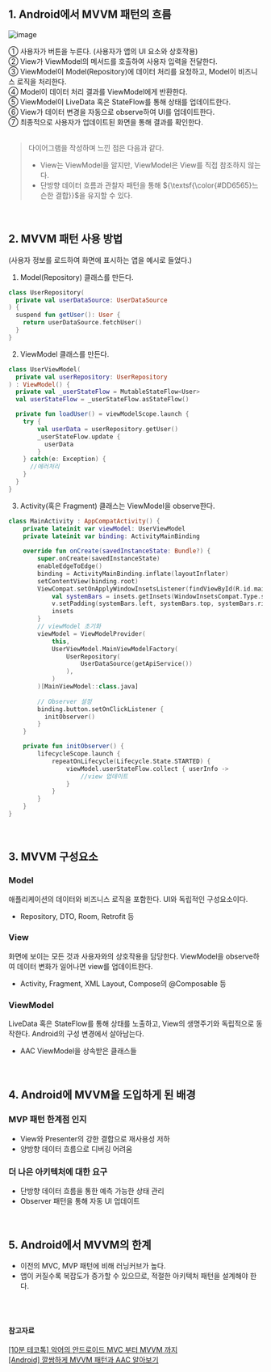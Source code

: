 ## 1. Android에서 MVVM 패턴의 흐름

![image](https://github.com/user-attachments/assets/c13fb77c-9600-43c4-b4af-2c32313d9498)

➀ 사용자가 버튼을 누른다. (사용자가 앱의 UI 요소와 상호작용) <br>
➁ View가 ViewModel의 메서드를 호출하여 사용자 입력을 전달한다. <br>
➂ ViewModel이 Model(Repository)에 데이터 처리를 요청하고, Model이 비즈니스 로직을 처리한다.<br>
➃ Model이 데이터 처리 결과를 ViewModel에게 반환한다.<br>
➄ ViewModel이 LiveData 혹은 StateFlow를 통해 상태를 업데이트한다.<br>
➅ View가 데이터 변경을 자동으로 observe하여 UI를 업데이트한다. <br>
➆ 최종적으로 사용자가 업데이트된 화면을 통해 결과를 확인한다.<br>
<br>
> 다이어그램을 작성하며 느낀 점은 다음과 같다.
> - View는 ViewModel을 알지만, ViewModel은 View를 직접 참조하지 않는다.
> - 단방향 데이터 흐름과 관찰자 패턴을 통해 ${\textsf{\color{#DD6565}느슨한 결합}}$을 유지할 수 있다. 

<br>

## 2. MVVM 패턴 사용 방법

(사용자 정보를 로드하여 화면에 표시하는 앱을 예시로 들었다.)

1. Model(Repository) 클래스를 만든다.
```kotlin
class UserRepository(
  private val userDataSource: UserDataSource
) {
  suspend fun getUser(): User {
    return userDataSource.fetchUser()
  }
}
```

2. ViewModel 클래스를 만든다.
```kotlin
class UserViewModel(
  private val userRepository: UserRepository
) : ViewModel() {
  private val _userStateFlow = MutableStateFlow<User>
  val userStateFlow = _userStateFlow.asStateFlow()

  private fun loadUser() = viewModelScope.launch {
    try {
        val userData = userRepository.getUser()
        _userStateFlow.update {
          userData
        }
    } catch(e: Exception) {
      //에러처리
    }
  }
}
```

3. Activity(혹은 Fragment) 클래스는 ViewModel을 observe한다.
```kotlin
class MainActivity : AppCompatActivity() {
    private lateinit var viewModel: UserViewModel
    private lateinit var binding: ActivityMainBinding
    
    override fun onCreate(savedInstanceState: Bundle?) {
        super.onCreate(savedInstanceState)
        enableEdgeToEdge()
        binding = ActivityMainBinding.inflate(layoutInflater)
        setContentView(binding.root)
        ViewCompat.setOnApplyWindowInsetsListener(findViewById(R.id.main)) { v, insets ->
            val systemBars = insets.getInsets(WindowInsetsCompat.Type.systemBars())
            v.setPadding(systemBars.left, systemBars.top, systemBars.right, systemBars.bottom)
            insets
        }
        // viewModel 초기화
        viewModel = ViewModelProvider(
            this,
            UserViewModel.MainViewModelFactory(
                UserRepository(
                    UserDataSource(getApiService())
                ),
            )
        )[MainViewModel::class.java]
        
        // Observer 설정
        binding.button.setOnClickListener {
          initObserver()
        }
    }

    private fun initObserver() {
        lifecycleScope.launch {
            repeatOnLifecycle(Lifecycle.State.STARTED) {
                viewModel.userStateFlow.collect { userInfo ->
                    //view 업데이트
                }
            }
        }
    }
}
```

<br>

## 3. MVVM 구성요소
### Model
애플리케이션의 데이터와 비즈니스 로직을 포함한다.
UI와 독립적인 구성요소이다.
- Repository, DTO, Room, Retrofit 등

### View
화면에 보이는 모든 것과 사용자와의 상호작용을 담당한다.
ViewModel을 observe하여 데이터 변화가 일어나면 view를 업데이트한다.
- Activity, Fragment, XML Layout, Compose의 @Composable 등

### ViewModel
LiveData 혹은 StateFlow를 통해 상태를 노출하고, View의 생명주기와 독립적으로 동작한다.
Android의 구성 변경에서 살아남는다.
- AAC ViewModel을 상속받은 클래스들

<br>

## 4. Android에 MVVM을 도입하게 된 배경

### MVP 패턴 한계점 인지
- View와 Presenter의 강한 결합으로 재사용성 저하
- 양방향 데이터 흐름으로 디버깅 어려움

### 더 나은 아키텍처에 대한 요구
- 단방향 데이터 흐름을 통한 예측 가능한 상태 관리
- Observer 패턴을 통해 자동 UI 업데이트

<br>

## 5. Android에서 MVVM의 한계
- 이전의 MVC, MVP 패턴에 비해 러닝커브가 높다.
- 앱이 커질수록 복잡도가 증가할 수 있으므로, 적절한 아키텍처 패턴을 설계해야 한다.
    
<br>
<br>

#### 참고자료
[[10분 테코톡] 악어의 안드로이드 MVC 부터 MVVM 까지](https://www.youtube.com/watch?v=OPXf00DX4b0&t=303s)  
[[Android] 깔쌈하게 MVVM 패턴과 AAC 알아보기](https://velog.io/@haero_kim/Android-%EA%B9%94%EC%8C%88%ED%95%98%EA%B2%8C-MVVM-%ED%8C%A8%ED%84%B4%EA%B3%BC-AAC-%EC%95%8C%EC%95%84%EB%B3%B4%EA%B8%B0)

